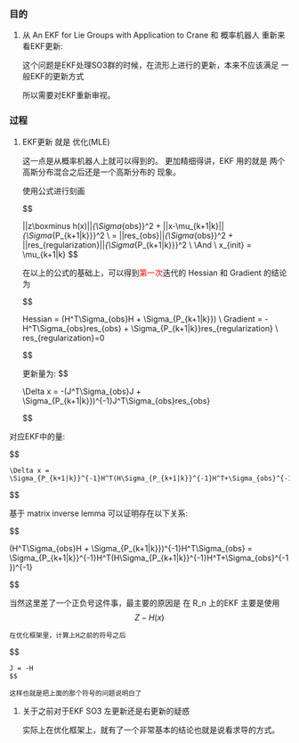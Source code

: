 ### 目的
1. 从 An EKF for Lie Groups with Application to Crane 和 概率机器人 重新来看EKF更新:
   
   这个问题是EKF处理SO3群的时候，在流形上进行的更新，本来不应该满足 一般EKF的更新方式

   所以需要对EKF重新审视。

### 过程

1. EKF更新 就是 优化(MLE)

   这一点是从概率机器人上就可以得到的。
   更加精细得讲，EKF 用的就是 两个高斯分布混合之后还是一个高斯分布的 现象。

   使用公式进行刻画

   $$
    
    ||z\boxminus h(x)||_{\Sigma_{obs}}^2 + ||x-\mu_{k+1|k}||_{\Sigma_{P_{k+1|k}}}^2
    \\
    = ||res_{obs}||_{\Sigma_{obs}}^2 + ||res_{regularization}||_{\Sigma_{P_{k+1|k}}}^2
    \\
    \And
    \\
    x_{init} = \mu_{k+1|k}
   $$

   在以上的公式的基础上，可以得到<font color="red">第一次</font>迭代的 Hessian 和 Gradient 的结论为

   $$

    Hessian = (H^T\Sigma_{obs}H + \Sigma_{P_{k+1|k}})
    \\
    Gradient = -H^T\Sigma_{obs}res_{obs} + \Sigma_{P_{k+1|k}}res_{regularization}
    \\
    res_{regularization}=0

   $$

    更新量为:
   $$

    \Delta x = -(J^T\Sigma_{obs}J + \Sigma_{P_{k+1|k}})^{-1}J^T\Sigma_{obs}res_{obs}

   $$

对应EKF中的量:

 $$

    \Delta x = \Sigma_{P_{k+1|k}}^{-1}H^T(H\Sigma_{P_{k+1|k}}^{-1}H^T+\Sigma_{obs}^{-1})^{-1}res_{obs}

   $$

   基于 matrix inverse lemma 可以证明存在以下关系:

   $$

(H^T\Sigma_{obs}H + \Sigma_{P_{k+1|k}})^{-1}H^T\Sigma_{obs} = \Sigma_{P_{k+1|k}}^{-1}H^T(H\Sigma_{P_{k+1|k}}^{-1}H^T+\Sigma_{obs}^{-1})^{-1}
   
   $$

   当然这里差了一个正负号这件事，最主要的原因是
   在 R_n 上的EKF 主要是使用
   $$
    Z-H(x)
   $$

    在优化框架里，计算上H之前的符号之后

$$

    J = -H  
    $$
    
    这样也就是把上面的那个符号的问题说明白了

1. 关于之前对于EKF SO3 左更新还是右更新的疑惑
   
   实际上在优化框架上，就有了一个非常基本的结论也就是说看求导的方式。














